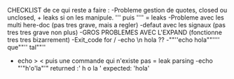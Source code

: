 CHECKLIST de ce qui reste a faire :
-Probleme gestion de quotes, closed ou unclosed, + leaks si on les manipule.
''' puis '''' = leaks
-Probleme avec les multi here-doc (pas tres grave, mais a regler)
-defaut avec les signaux (pas tres tres grave non plus)
-GROS PROBLEMES AVEC L'EXPAND (fonctionne tres tres bizarrement)
-Exit_code for /
-echo \n hola ??
-""''echo hola""'''' que""'' tal""''
- echo > < puis une commande qui n'existe pas = leak parsing
-echo "'"h'o'la"'" returned :' h o la ' expected: 'hola'
